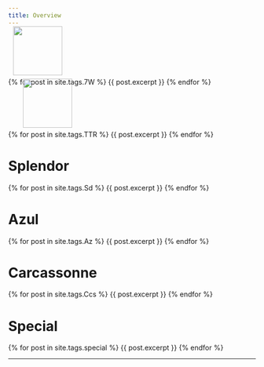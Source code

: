```yaml
---
title: Overview
---
```


<div>
 <img src="/wpoc/assets/images/7W.jpg" width="100" style="display: block; margin-left: 10px; margin-bottom: 5px; margin-top:-15px"/>
</div>
{% for post in site.tags.7W %}
{{ post.excerpt }}
{% endfor %}
<br>

<div>
 <img src="/wpoc/assets/images/TTR.jpg" width="100" style="display: block; margin-left: 30px; margin-bottom: 5px; margin-top:-15px"/>
</div>
{% for post in site.tags.TTR %}
{{ post.excerpt }}
{% endfor %}
<br>

# Splendor
{% for post in site.tags.Sd %}
{{ post.excerpt }}
{% endfor %}
<br>

# Azul
{% for post in site.tags.Az %}
{{ post.excerpt }}
{% endfor %}
<br>

# Carcassonne
{% for post in site.tags.Ccs %}
{{ post.excerpt }}
{% endfor %}
<br>

# Special
{% for post in site.tags.special %}
{{ post.excerpt }}
{% endfor %}
<br>

---



